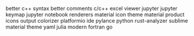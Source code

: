 better c++ syntax
better comments
c/c++
excel viewer
jupyter
jupyter keymap
jupyter notebook renderers
material icon theme
material product icons
output colorizer
platformio ide
pylance
python
rust-analyzer
sublime material theme
yaml
julia
modern fortran
go
